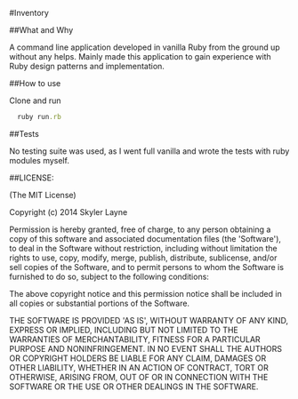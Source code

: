 #Inventory

##What and Why

A command line application developed in vanilla Ruby from the ground up without any helps. Mainly made this application to gain experience with Ruby design patterns and implementation. 

##How to use

Clone and run
```Ruby
  ruby run.rb
```

##Tests

No testing suite was used, as I went full vanilla and wrote the tests with ruby modules myself.

##LICENSE:

(The MIT License)

Copyright (c) 2014 Skyler Layne

Permission is hereby granted, free of charge, to any person obtaining a copy of this software and associated documentation files (the 'Software'), to deal in the Software without restriction, including without limitation the rights to use, copy, modify, merge, publish, distribute, sublicense, and/or sell copies of the Software, and to permit persons to whom the Software is furnished to do so, subject to the following conditions:

The above copyright notice and this permission notice shall be included in all copies or substantial portions of the Software.

THE SOFTWARE IS PROVIDED 'AS IS', WITHOUT WARRANTY OF ANY KIND, EXPRESS OR IMPLIED, INCLUDING BUT NOT LIMITED TO THE WARRANTIES OF MERCHANTABILITY, FITNESS FOR A PARTICULAR PURPOSE AND NONINFRINGEMENT. IN NO EVENT SHALL THE AUTHORS OR COPYRIGHT HOLDERS BE LIABLE FOR ANY CLAIM, DAMAGES OR OTHER LIABILITY, WHETHER IN AN ACTION OF CONTRACT, TORT OR OTHERWISE, ARISING FROM, OUT OF OR IN CONNECTION WITH THE SOFTWARE OR THE USE OR OTHER DEALINGS IN THE SOFTWARE.
